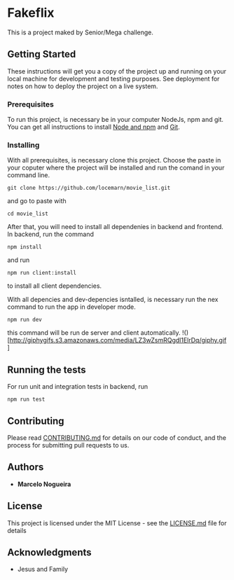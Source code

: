 # Fakeflix
This is a project maked by Senior/Mega challenge.
## Getting Started
These instructions will get you a copy of the project up and running on your local machine for development and testing purposes. See deployment for notes on how to deploy the project on a live system.
### Prerequisites
To run this project, is necessary be in your computer NodeJs, npm and git.
You can get all instructions to install [Node and npm](https://nodejs.org/en/) and [Git](https://git-scm.com/).

### Installing
With all prerequisites, is necessary clone this project. Choose the paste in your coputer where the project will be installed and run the comand in your command line.
```
git clone https://github.com/locemarn/movie_list.git
```
and go to paste with
```
cd movie_list
```

After that, you will need to install all dependenies in backend and frontend.
In backend, run the command
```
npm install
```
and run
```
npm run client:install
```
to install all client dependencies.

With all depencies and dev-depencies isntalled, is necessary run the nex command to run the app in developer mode.
```
npm run dev
```

this command will be run de server and client automatically.
!()[http://giphygifs.s3.amazonaws.com/media/LZ3wZsmRQgdl1ElrDq/giphy.gif]

## Running the tests
For run unit and integration tests in backend, run
```
npm run test
```

<!-- ### Break down into end to end tests
Explain what these tests test and why
```
Give an example
```
### And coding style tests
Explain what these tests test and why
```
Give an example
```
## Deployment
Add additional notes about how to deploy this on a live system
## Built With
* [Dropwizard](http://www.dropwizard.io/1.0.2/docs/) - The web framework used
* [Maven](https://maven.apache.org/) - Dependency Management
* [ROME](https://rometools.github.io/rome/) - Used to generate RSS Feeds -->
## Contributing
Please read [CONTRIBUTING.md](https://github.com/locemarn/movie_list/blob/master/CONTRIBUTING.md) for details on our code of conduct, and the process for submitting pull requests to us.
<!-- ## Versioning
We use [SemVer](http://semver.org/) for versioning. For the versions available, see the [tags on this repository](https://github.com/your/project/tags). -->
## Authors
* **Marcelo Nogueira**
## License
This project is licensed under the MIT License - see the [LICENSE.md](LICENSE.md) file for details
## Acknowledgments
* Jesus and Family
